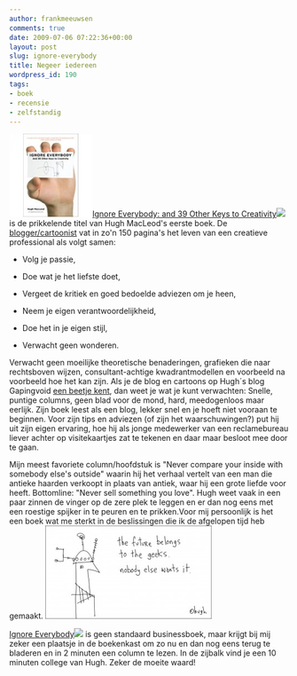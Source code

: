 ```yaml
---
author: frankmeeuwsen
comments: true
date: 2009-07-06 07:22:36+00:00
layout: post
slug: ignore-everybody
title: Negeer iedereen
wordpress_id: 190
tags:
- boek
- recensie
- zelfstandig
---
```


[![41QbZXspduL._SL500_AA240_](../images/uploadimages/41QbZXspduL._SL500_AA240_-150x150.jpg)Ignore Everybody: and 39 Other Keys to Creativity](http://www.amazon.com/gp/product/159184259X?ie=UTF8&tag=punkeycom-20&linkCode=as2&camp=1789&creative=390957&creativeASIN=159184259X)![](http://www.assoc-amazon.com/e/ir?t=punkeycom-20&l=as2&o=1&a=159184259X) is de prikkelende titel van Hugh MacLeod's eerste boek. De [blogger/cartoonist](http://www.gapingvoid.com/) vat in zo'n 150 pagina's het leven van een creatieve professional als volgt samen:



	
  * Volg je passie,

	
  * Doe wat je het liefste doet,

	
  * Vergeet de kritiek en goed bedoelde adviezen om je heen,

	
  * Neem je eigen verantwoordelijkheid,

	
  * Doe het in je eigen stijl,

	
  * Verwacht geen wonderen.


<!-- more -->

Verwacht geen moeilijke theoretische benaderingen, grafieken die naar rechtsboven wijzen, consultant-achtige kwadrantmodellen en voorbeeld na voorbeeld hoe het kan zijn. Als je de blog en cartoons op Hugh´s blog Gapingvoid [een beetje kent](http://www.gapingvoid.com/), dan weet je wat je kunt verwachten: Snelle, puntige columns, geen blad voor de mond, hard, meedogenloos maar eerlijk. Zijn boek leest als een blog, lekker snel en je hoeft niet vooraan te beginnen. Voor zijn tips en adviezen (of zijn het waarschuwingen?) put hij uit zijn eigen ervaring, hoe hij als jonge medewerker van een reclamebureau liever achter op visitekaartjes zat te tekenen en daar maar besloot mee door te gaan.

Mijn meest favoriete column/hoofdstuk is "Never compare your inside with somebody else's outside" waarin hij het verhaal vertelt van een man die antieke haarden verkoopt in plaats van antiek, waar hij een grote liefde voor heeft. Bottomline: "Never sell something you love". Hugh weet vaak in een paar zinnen de vinger op de zere plek te leggen en er dan nog eens met een roestige spijker in te peuren en te prikken.Voor mij persoonlijk is het een boek wat me sterkt in de beslissingen die ik de afgelopen tijd heb gemaakt. [![thefuturebelongs219](../images/uploadimages/thefuturebelongs219-300x168.jpg)](../images/uploadimages/thefuturebelongs219.jpg)

[Ignore Everybody](http://www.amazon.com/gp/product/159184259X?ie=UTF8&tag=punkeycom-20&linkCode=as2&camp=1789&creative=390957&creativeASIN=159184259X)![](http://www.assoc-amazon.com/e/ir?t=punkeycom-20&l=as2&o=1&a=159184259X) is geen standaard businessboek, maar krijgt bij mij zeker een plaatsje in de boekenkast om zo nu en dan nog eens terug te bladeren en in 2 minuten een column te lezen. In de zijbalk vind je een 10 minuten college van Hugh. Zeker de moeite waard!
